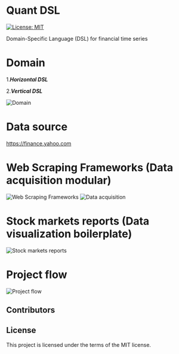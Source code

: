 # Quant DSL 
[![License: MIT](https://img.shields.io/badge/License-MIT-yellow.svg)](https://opensource.org/licenses/MIT) 

Domain-Specific Language (DSL) for financial time series
# Domain
1.***Horizontal DSL***

2.***Vertical DSL***

![Domain](https://res.cloudinary.com/djxkexzcr/image/upload/v1611057773/DSL/Domain_u8syz7.jpg "Domain")
# Data source
https://finance.yahoo.com
# Web Scraping Frameworks (Data acquisition modular)
![Web Scraping Frameworks](https://res.cloudinary.com/djxkexzcr/image/upload/v1611055729/DSL/Web_Scraping_Frameworks_fm0ksp.png "Web Scraping Frameworks")
![Data acquisition](https://res.cloudinary.com/djxkexzcr/image/upload/v1611058593/DSL/Data_acquisition_taapgm.png "Data acquisition")
# Stock markets reports (Data visualization boilerplate)
![Stock markets reports](https://res.cloudinary.com/djxkexzcr/image/upload/v1611058472/DSL/Stock_markets_reports_s1cfu7.png "Stock markets reports")
# Project flow
![Project flow](https://res.cloudinary.com/djxkexzcr/image/upload/v1611057271/DSL/Project_flow_lr6rtv.png "Project flow")
## Contributors


## License
This project is licensed under the terms of the MIT license.
